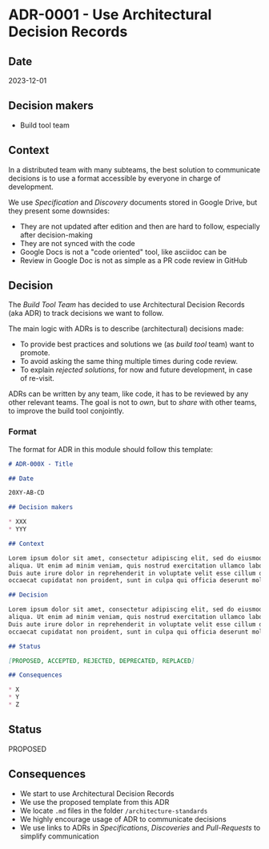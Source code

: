 # ADR-0001 - Use Architectural Decision Records

## Date

2023-12-01

## Decision makers

* Build tool team

## Context

In a distributed team with many subteams, the best solution to communicate decisions is to use a format accessible by everyone in charge of development.

We use *Specification* and *Discovery* documents stored in Google Drive, but they present some downsides:

* They are not updated after edition and then are hard to follow, especially after decision-making
* They are not synced with the code
* Google Docs is not a "code oriented" tool, like asciidoc can be
* Review in Google Doc is not as simple as a PR code review in GitHub

## Decision

The *Build Tool Team* has decided to use Architectural Decision Records (aka ADR) to track decisions we want to follow.

The main logic with ADRs is to describe (architectural) decisions made:

* To provide best practices and solutions we (as *build tool* team) want to promote.
* To avoid asking the same thing multiple times during code review.
* To explain *rejected solutions*, for now and future development, in case of re-visit.

ADRs can be written by any team, like code, it has to be reviewed by any other relevant teams.
The goal is not to *own*, but to *share* with other teams, to improve the build tool conjointly.


### Format

The format for ADR in this module should follow this template:

```markdown
# ADR-000X - Title

## Date

20XY-AB-CD

## Decision makers

* XXX
* YYY

## Context

Lorem ipsum dolor sit amet, consectetur adipiscing elit, sed do eiusmod tempor incididunt ut labore et dolore magna
aliqua. Ut enim ad minim veniam, quis nostrud exercitation ullamco laboris nisi ut aliquip ex ea commodo consequat.
Duis aute irure dolor in reprehenderit in voluptate velit esse cillum dolore eu fugiat nulla pariatur. Excepteur sint
occaecat cupidatat non proident, sunt in culpa qui officia deserunt mollit anim id est laborum.

## Decision

Lorem ipsum dolor sit amet, consectetur adipiscing elit, sed do eiusmod tempor incididunt ut labore et dolore magna
aliqua. Ut enim ad minim veniam, quis nostrud exercitation ullamco laboris nisi ut aliquip ex ea commodo consequat.
Duis aute irure dolor in reprehenderit in voluptate velit esse cillum dolore eu fugiat nulla pariatur. Excepteur sint
occaecat cupidatat non proident, sunt in culpa qui officia deserunt mollit anim id est laborum.

## Status

[PROPOSED, ACCEPTED, REJECTED, DEPRECATED, REPLACED]

## Consequences

* X
* Y
* Z
```

## Status

PROPOSED

## Consequences

* We start to use Architectural Decision Records
* We use the proposed template from this ADR
* We locate `.md` files in the folder `/architecture-standards`
* We highly encourage usage of ADR to communicate decisions
* We use links to ADRs in *Specifications*, *Discoveries* and *Pull-Requests* to simplify communication
